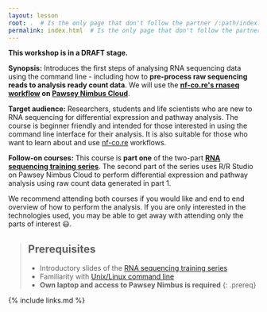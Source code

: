 ```yaml
---
layout: lesson
root: .  # Is the only page that don't follow the partner /:path/index.html
permalink: index.html  # Is the only page that don't follow the partner /:path/index.html
---
```


__This workshop is in a DRAFT stage.__

**Synopsis:** Introduces the first steps of analysing RNA sequencing data using the command line - including how to __pre-process raw sequencing reads to analysis ready count data__. We will use the __[nf-co.re's rnaseq workflow](https://nf-co.re/rnaseq/usage) on [Pawsey Nimbus Cloud](https://support.pawsey.org.au/documentation/display/US/Cloud+Documentation)__.

**Target audience:** Researchers, students and life scientists who are new to RNA sequencing for differential expression and pathway analysis. The course is beginner friendly and intended for those interested in using the command line interface for their analysis. It is also suitable for those who want to learn about and use [nf-co.re](https://nf-co.re/) workflows.

**Follow-on courses:** This course is __part one__ of the two-part __[RNA sequencing training series](https://sydney-informatics-hub.github.io/training.RNAseq.series/)__. The second part of the series uses R/R Studio on Pawsey Nimbus Cloud to perform differential expression and pathway analysis using raw count data generated in part 1.

We recommend attending both courses if you would like and end to end overview of how to perform the analysis. If you are only interested in the technologies used, you may be able to get away with attending only the parts of interest :smiley:. 


> ## Prerequisites
> * Introductory slides of the [RNA sequencing training series](https://sydney-informatics-hub.github.io/training.RNAseq.series/)
> * Familiarity with [Unix/Linux command line](https://datacarpentry.org/shell-genomics/)
> * **Own laptop and access to Pawsey Nimbus is required**
{: .prereq}


{% include links.md %}
